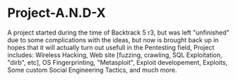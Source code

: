 # Project-A.N.D-X
A project started during the time of Backtrack 5 r3, but was left "unfinished" due to some complications with the ideas, but now is brought back up in hopes that it will actually turn out usefull in the Pentesting field, Project includes: Wireless Hacking, Web site [fuzzing, crawling, SQL Exploitation, "dirb", etc], OS Fingerprinting, "Metasploit", Exploit developement, Exploits, Some custom Social Engineering Tactics, and  much more.
